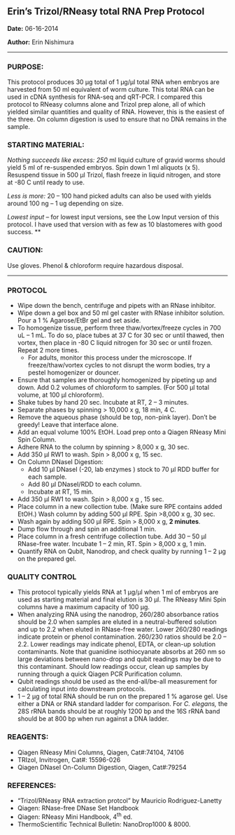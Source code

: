 ## Erin’s Trizol/RNeasy total RNA Prep Protocol

**Date:** 06-16-2014

**Author:** Erin Nishimura

--- 

### PURPOSE: 
This protocol produces 30 μg total of 1 μg/μl total RNA when embryos are harvested from 50 ml equivalent of worm culture. This total RNA can be used in cDNA synthesis for RNA-seq and qRT-PCR.  I compared this protocol to RNeasy columns alone and Trizol prep alone, all of which yielded similar quantities and quality of RNA.  However, this is the easiest of the three.  On column digestion is used to ensure that no DNA remains in the sample.

### STARTING MATERIAL:
*Nothing succeeds like excess: 250* ml liquid culture of gravid worms should yield 5 ml of re-suspended embryos.  Spin down 1 ml aliquots (x 5).  Resuspend tissue in 500 μl Trizol, flash freeze in liquid nitrogen, and store at -80 C until ready to use. 

*Less is more:* 20 – 100 hand picked adults can also be used with yields around 100 ng – 1 ug depending on size.

*Lowest input –* for lowest input versions, see the Low Input version of this protocol. I have used that version with as few as 10 blastomeres with good success.
**

### CAUTION:  
Use gloves.  Phenol & chloroform require hazardous disposal.

---

### PROTOCOL
- Wipe down the bench, centrifuge and pipets with an RNase inhibitor.
- Wipe down a gel box and 50 ml gel caster with RNase inhibitor solution.  Pour a 1 % Agarose/EtBr gel and set aside.
- To homogenize tissue, perform three thaw/vortex/freeze cycles in 700 uL – 1 mL.  To do so, place tubes at 37 C for 30 sec or until thawed, then vortex, then place in -80 C liquid nitrogen for 30 sec or until frozen.  Repeat 2 more times. 
  - For adults, monitor this process under the microscope. If freeze/thaw/vortex cycles to not disrupt the worm bodies, try a pestel homogenizer or douncer.
- Ensure that samples are thoroughly homogenized by pipeting up and down.  Add 0.2 volumes of chloroform to samples.  (For 500 μl total volume, at 100 μl chloroform).
- Shake tubes by hand 20 sec.  Incubate at RT, 2 – 3 minutes.
- Separate phases by spinning > 10,000 x g, 18 min, 4 C.
- Remove the aqueous phase (should be top, non-pink layer).  Don’t be greedy!  Leave that interface alone.
- Add an equal volume 100% EtOH.  Load prep onto a Qiagen RNeasy Mini Spin Column.
- Adhere RNA to the column by spinning > 8,000 x g, 30 sec.
- Add 350 μl RW1 to wash.  Spin > 8,000 x g, 15 sec.
- On Column DNaseI Digestion:
  - Add 10 μl DNaseI (-20, lab enzymes ) stock to 70 μl RDD buffer for each sample.
  - Add 80 μl DNaseI/RDD to each column.
  - Incubate at RT, 15 min.
- Add 350 μl RW1 to wash.  Spin  > 8,000 x g , 15 sec.
- Place column in a new collection tube.  (Make sure RPE contains added EtOH.)  Wash column by adding 500 μl RPE.  Spin >8,000 x g, 30 sec.
- Wash again by adding 500 μl RPE.  Spin > 8,000 x g, **2 minutes**.
- Dump flow through and spin an additional 1 min.
- Place column in a fresh centrifuge collection tube.  Add 30 – 50 μl RNase-free water.  Incubate 1 – 2 min, RT.  Spin > 8,000 x g, 1 min.
- Quantify RNA on Qubit, Nanodrop, and check quality by running 1 – 2 μg on the prepared gel.

### QUALITY CONTROL
- This protocol typically yields RNA at 1 μg/μl when 1 ml of embryos are used as starting material and final elution is 30 μl.  The RNeasy Mini Spin columns have a maximum capacity of 100 μg.
- When analyzing RNA using the nanodrop, 260/280 absorbance ratios should be 2.0 when samples are eluted in a neutral-buffered solution and up to 2.2 when eluted in RNase-free water.  Lower 260/280 readings indicate protein or phenol contamination.  260/230 ratios should be 2.0 – 2.2.  Lower readings may indicate phenol, EDTA, or clean-up solution contaminants.  Note that guanidine isothiocyanate absorbs at 260 nm so large deviations between nano-drop and qubit readings may be due to this contaminant.  Should low readings occur, clean up samples by running through a quick Qiagen PCR Purification column.
- Qubit readings should be used as the end-all/be-all measurement for calculating input into downstream protocols.
- 1 – 2 μg of total RNA should be run on the prepared 1 % agarose gel.  Use either a DNA or RNA standard ladder for comparison.  For  *C. elegans,*  the 28S rRNA bands should be at roughly 1200 bp and the 16S rRNA band should be at 800 bp when run against a DNA ladder.

### REAGENTS:
- Qiagen RNeasy Mini Columns, Qiagen, Cat#:74104, 74106
- TRIzol, Invitrogen, Cat#:  15596-026
- Qiagen DNaseI On-Column Digestion, Qiagen, Cat#:79254

### REFERENCES:
- “Trizol/RNeasy RNA extraction protcol” by Mauricio Rodriguez-Lanetty
- Qiagen:  RNase-free DNase Set Handbook
- Qiagen:  RNeasy Mini Handbook, 4<sup>th</sup> ed.
- ThermoScientific Technical Bulletin:  NanoDrop1000 & 8000.
